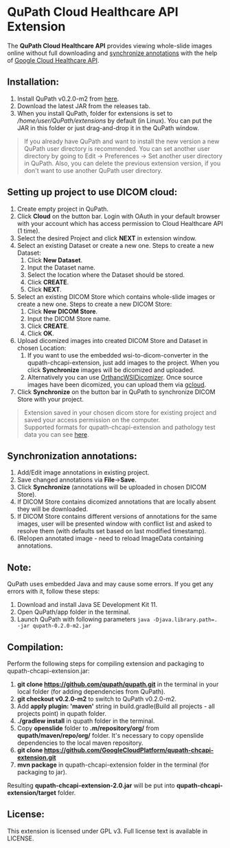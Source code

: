 # QuPath Cloud Healthcare API Extension

The **QuPath Cloud Healthcare API** provides viewing whole-slide images online without 
full downloading and [synchronize annotations](#synchronization-annotations) with the help of 
[Google Cloud Healthcare API](https://cloud.google.com/healthcare/).

## Installation:

1) Install QuPath v0.2.0-m2 from [here](https://github.com/qupath/qupath/releases/tag/v0.2.0-m2).
2) Download the latest JAR from the releases tab.
3) When you install QuPath, folder for extensions is set to */home/user/QuPath/extensions* by 
default (in Linux). You can put the JAR in this folder or just drag-and-drop it in the QuPath 
window.
> If you already have QuPath and want to install the new version a new QuPath user directory is 
> recommended. You can set another user directory by going to Edit -> Preferences -> Set another 
> user directory in QuPath. Also, you can delete the previous extension version, if you don't want 
> to use another QuPath user directory.

## Setting up project to use DICOM cloud:

1) Create empty project in QuPath.
2) Click **Cloud** on the button bar. Login with OAuth in your default browser with your 
account which has access permission to Cloud Healthcare API (1 time).
3) Select the desired Project and click **NEXT** in extension window.
4) Select an existing Dataset or create a new one. Steps to create a new Dataset:
   1) Click **New Dataset**.
   2) Input the Dataset name.
   3) Select the location where the Dataset should be stored.
   4) Click **CREATE**.
   5) Click **NEXT**.
5) Select an existing DICOM Store which contains whole-slide images or create a new one. Steps to 
create a new DICOM Store:
   1) Click **New DICOM Store**.
   2) Input the DICOM Store name.
   3) Click **CREATE**.
   4) Click **OK**.
6) Upload dicomized images into created DICOM Store and Dataset in chosen Location:
   1) If you want to use the embedded wsi-to-dicom-converter in the qupath-chcapi-extension, just 
   add images to the project. When you click **Synchronize** images will be dicomized and uploaded.
   2) Alternatively you can use 
   [OrthancWSIDicomizer](https://www.orthanc-server.com/browse.php?path=/whole-slide-imaging). 
   Once source images have been dicomized, you can upload them via 
   [gcloud](https://cloud.google.com/healthcare/docs/how-tos/dicom-import-export).
7) Click **Synchronize** on the button bar in QuPath to synchronize DICOM Store with your project.
> Extension saved in your chosen dicom store for existing project and saved your access permission 
> on the computer.   
> Supported formats for qupath-chcapi-extension and pathology test data you can see 
> [here](https://openslide.org/).

## Synchronization annotations:

1) Add/Edit image annotations in existing project.
2) Save changed annotations via **File**->**Save**.
3) Click **Synchronize** (annotations will be uploaded in chosen DICOM Store).
4) If DICOM Store contains dicomized annotations that are locally absent they will be downloaded.
5) If DICOM Store contains different versions of annotations for the same images, user will be 
presented window with conflict list and asked to resolve them (with defaults set based on last 
modified timestamp).
6) (Re)open annotated image - need to reload ImageData containing annotations.

## Note:

QuPath uses embedded Java and may cause some errors. If you get any errors with it, follow these 
steps:
1) Download and install Java SE Development Kit 11.
2) Open QuPath/app folder in the terminal.
3) Launch QuPath with following parameters `java -Djava.library.path=. -jar qupath-0.2.0-m2.jar`

## Compilation:

Perform the following steps for compiling extension and packaging to qupath-chcapi-extension.jar:
1) **git clone https://github.com/qupath/qupath.git** in the terminal in your local folder (for 
adding dependencies from QuPath).
2) **git checkout v0.2.0-m2** to switch to QuPath v0.2.0-m2.
3) Add **apply plugin: 'maven'** string in build.gradle(Build all projects - all projects point) in 
qupath folder.
4) **./gradlew install** in qupath folder in the terminal.
5) Copy **openslide** folder to **.m/repository/org/** from **qupath/maven/repo/org/** folder. It's 
necessary to copy openslide dependencies to the local maven repository.
6) **git clone https://github.com/GoogleCloudPlatform/qupath-chcapi-extension.git**
7) **mvn package** in qupath-chcapi-extension folder in the terminal (for packaging to jar).  

Resulting **qupath-chcapi-extension-2.0.jar** will be put into **qupath-chcapi-extension/target** 
folder.

## License:

This extension is licensed under GPL v3. Full license text is available in LICENSE.
